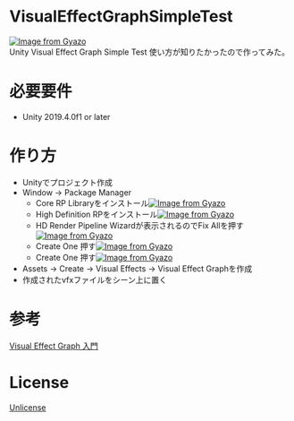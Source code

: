 # VisualEffectGraphSimpleTest
[![Image from Gyazo](https://i.gyazo.com/d72d2109b99e3c829af6e28a2fd58a79.gif)](https://gyazo.com/d72d2109b99e3c829af6e28a2fd58a79)  
Unity Visual Effect Graph Simple Test
使い方が知りたかったので作ってみた。

# 必要要件
- Unity 2019.4.0f1 or later

# 作り方
- Unityでプロジェクト作成
- Window -> Package Manager
    - Core RP Libraryをインストール[![Image from Gyazo](https://i.gyazo.com/07d4918d42c2d2da6c9e428c16b32581.png)](https://gyazo.com/07d4918d42c2d2da6c9e428c16b32581)
    - High Definition RPをインストール[![Image from Gyazo](https://i.gyazo.com/80016138fbc85e3ffcf80c53f491e4e4.png)](https://gyazo.com/80016138fbc85e3ffcf80c53f491e4e4)
    - HD Render Pipeline Wizardが表示されるのでFix Allを押す[![Image from Gyazo](https://i.gyazo.com/da2ce885145464904d7156b3d1fcb24a.png)](https://gyazo.com/da2ce885145464904d7156b3d1fcb24a)
    - Create One 押す[![Image from Gyazo](https://i.gyazo.com/88086ee089c337c4d8d6cc4edd2e0628.png)](https://gyazo.com/88086ee089c337c4d8d6cc4edd2e0628)
    - Create One 押す[![Image from Gyazo](https://i.gyazo.com/97dff6fa2170d3ea6953c296b9defa17.png)](https://gyazo.com/97dff6fa2170d3ea6953c296b9defa17)
- Assets -> Create -> Visual Effects -> Visual Effect Graphを作成
- 作成されたvfxファイルをシーン上に置く

# 参考
[Visual Effect Graph 入門](https://qiita.com/tan-y/items/cd6fc58674d6f0c54d0b) 

# License
[Unlicense](https://unlicense.org/)
